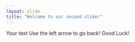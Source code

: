 ```yaml
---
layout: slide
title: "Welcome to our second slide!"
---
```

Your text
Use the left arrow to go back! Good Luck!

